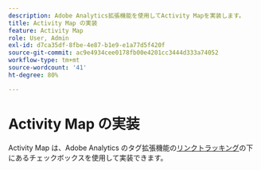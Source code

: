 ```yaml
---
description: Adobe Analytics拡張機能を使用してActivity Mapを実装します。
title: Activity Map の実装
feature: Activity Map
role: User, Admin
exl-id: d7ca35df-8fbe-4e87-b1e9-e1a77d5f420f
source-git-commit: ac9e4934cee0178fb00e4201cc3444d333a74052
workflow-type: tm+mt
source-wordcount: '41'
ht-degree: 80%

---
```


# Activity Map の実装

Activity Map は、Adobe Analytics のタグ拡張機能の[リンクトラッキング](https://experienceleague.adobe.com/docs/experience-platform/tags/extensions/adobe/analytics/overview.html?lang=ja)の下にあるチェックボックスを使用して実装できます。
